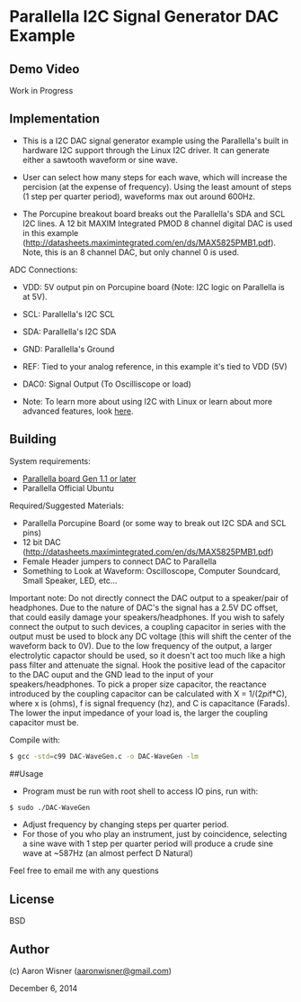 # Parallella I2C Signal Generator DAC Example

## Demo Video

Work in Progress

## Implementation


* This is a I2C DAC signal generator example using the Parallella's built in hardware I2C support through the Linux I2C driver. It can generate either a sawtooth waveform or sine wave. 

* User can select how many steps for each wave, which will increase the percision (at the expense of frequency). Using the least amount of steps (1 step per quarter period), waveforms max out around 600Hz. 

* The Porcupine breakout board breaks out the Parallella's SDA and SCL I2C lines. A 12 bit MAXIM Integrated PMOD 8 channel digital DAC is used in this example (http://datasheets.maximintegrated.com/en/ds/MAX5825PMB1.pdf).
Note, this is an 8 channel DAC, but only channel 0 is used.

ADC Connections:

* VDD: 5V output pin on Porcupine board (Note: I2C logic on Parallella is at 5V).
* SCL: Parallella's I2C SCL
* SDA: Parallella's I2C SDA
* GND: Parallella's Ground
* REF: Tied to your analog reference, in this example it's tied to VDD (5V)
* DAC0: Signal Output (To Oscilliscope or load)

* Note: To learn more about using I2C with Linux or learn about more advanced features, look [here](http://elinux.org/Interfacing_with_I2C_Devices).

## Building

System requirements:

* [Parallella board Gen 1.1 or later](http://www.parallella.org/)
* Parallella Official Ubuntu


Required/Suggested Materials:

* Parallella Porcupine Board (or some way to break out I2C SDA and SCL pins)
* 12 bit DAC (http://datasheets.maximintegrated.com/en/ds/MAX5825PMB1.pdf)
* Female Header jumpers to connect DAC to Parallella
* Something to Look at Waveform: Oscilloscope, Computer Soundcard, Small Speaker, LED, etc... 

Important note:
Do not directly connect the DAC output to a speaker/pair of headphones. Due to the nature of DAC's the signal has a 2.5V DC offset, that could easily damage your speakers/headphones. If you wish to safely connect the output to such devices, a coupling capacitor in series with the output must be used to block any DC voltage (this will shift the center of the waveform back to 0V). Due to the low frequency of the output, a larger electrolytic capactor should be used, so it doesn't act too much like a high pass filter and attenuate the signal. Hook the positive lead of the capacitor to the DAC ouput and the GND lead to the input of your speakers/headphones. To pick a proper size capacitor, the reactance introduced by the coupling capacitor can be calculated with X = 1/(2*pi*f*C), where x is  (ohms), f is signal frequency (hz), and C is capacitance (Farads). The lower the input impedance of your load is, the larger the coupling capacitor must be.


Compile with:

```bash
$ gcc -std=c99 DAC-WaveGen.c -o DAC-WaveGen -lm
```

##Usage

* Program must be run with root shell to access IO pins, run with:
```bash
$ sudo ./DAC-WaveGen
```
* Adjust frequency by changing steps per quarter period.
* For those of you who play an instrument, just by coincidence, selecting a sine wave with 1 step per quarter period will produce a crude sine wave at ~587Hz (an almost perfect D Natural)

Feel free to email me with any questions

## License
BSD


## Author

(c) Aaron Wisner (aaronwisner@gmail.com)

December 6, 2014
